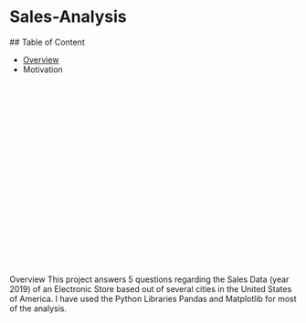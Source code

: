 <h1> Sales-Analysis </h1>
## Table of Content

<ul>
  <li><a href='#overview'>Overview</a></li>
  <li>Motivation</li>
  
</ul> 

<br>
<br>
<br>
<br>
<br>
<br>
<br>
<br>
<br>
<br>
<br>
<br>
<br>
<br>
<br>
<br>
<br>
<br>
<br>

<p id = 'overview'> Overview
This project answers 5 questions regarding the Sales Data (year 2019) of an Electronic Store based out of several cities in the United States of America. 
I have used the Python Libraries Pandas and Matplotlib for most of the analysis. 
